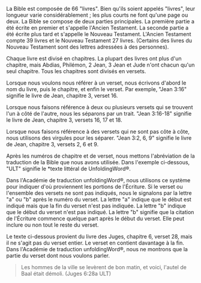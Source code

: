 La Bible est composée de 66 "livres". Bien qu'ils soient appelés "livres", leur longueur varie considérablement ; les plus courts ne font qu'une page ou deux. La Bible se compose de deux parties principales. La première partie a été écrite en premier et s'appelle l'Ancien Testament. La seconde partie a été écrite plus tard et s'appelle le Nouveau Testament. L'Ancien Testament compte 39 livres et le Nouveau Testament 27 livres. (Certains des livres du Nouveau Testament sont des lettres adressées à des personnes).

Chaque livre est divisé en chapitres. La plupart des livres ont plus d'un chapitre, mais Abdias, Philémon, 2 Jean, 3 Jean et Jude n'ont chacun qu'un seul chapitre. Tous les chapitres sont divisés en versets.

Lorsque nous voulons nous référer à un verset, nous écrivons d'abord le nom du livre, puis le chapitre, et enfin le verset. Par exemple, "Jean 3:16" signifie le livre de Jean, chapitre 3, verset 16.

Lorsque nous faisons référence à deux ou plusieurs versets qui se trouvent l'un à côté de l'autre, nous les séparons par un trait. "Jean 3:16-18" signifie le livre de Jean, chapitre 3, versets 16, 17 et 18.

Lorsque nous faisons référence à des versets qui ne sont pas côte à côte, nous utilisons des virgules pour les séparer. "Jean 3:2, 6, 9" signifie le livre de Jean, chapitre 3, versets 2, 6 et 9.

Après les numéros de chapitre et de verset, nous mettons l'abréviation de la traduction de la Bible que nous avons utilisée. Dans l'exemple ci-dessous, "ULT" signifie le *texte littéral de UnfoldingWord®.

Dans l'Académie de traduction unfoldingWord®, nous utilisons ce système pour indiquer d'où proviennent les portions de l'Écriture. Si le verset ou l'ensemble des versets ne sont pas indiqués, nous le signalons par la lettre "a" ou "b" après le numéro du verset. La lettre "a" indique que le début est indiqué mais que la fin du verset n'est pas indiquée. La lettre "b" indique que le début du verset n'est pas indiqué. La lettre "b" signifie que la citation de l'Écriture commence quelque part après le début du verset. Elle peut inclure ou non tout le reste du verset.

Le texte ci-dessous provient du livre des Juges, chapitre 6, verset 28, mais il ne s'agit pas du verset entier. Le verset en contient davantage à la fin. Dans l'Académie de traduction unfoldingWord®, nous ne montrons que la partie du verset dont nous voulons parler.

> Les hommes de la ville se levèrent de bon matin, et voici, l'autel de Baal était démoli. (Juges 6:28a ULT)
